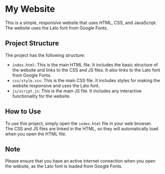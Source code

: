 # My Website

This is a simple, responsive website that uses HTML, CSS, and JavaScript. The website uses the Lato font from Google Fonts.

## Project Structure

The project has the following structure:

- `index.html`: This is the main HTML file. It includes the basic structure of the website and links to the CSS and JS files. It also links to the Lato font from Google Fonts.
- `css/style.css`: This is the main CSS file. It includes styles for making the website responsive and uses the Lato font.
- `js/script.js`: This is the main JS file. It includes any interactive functionality for the website.

## How to Use

To use this project, simply open the `index.html` file in your web browser. The CSS and JS files are linked in the HTML, so they will automatically load when you open the HTML file.

## Note

Please ensure that you have an active internet connection when you open the website, as the Lato font is loaded from Google Fonts.